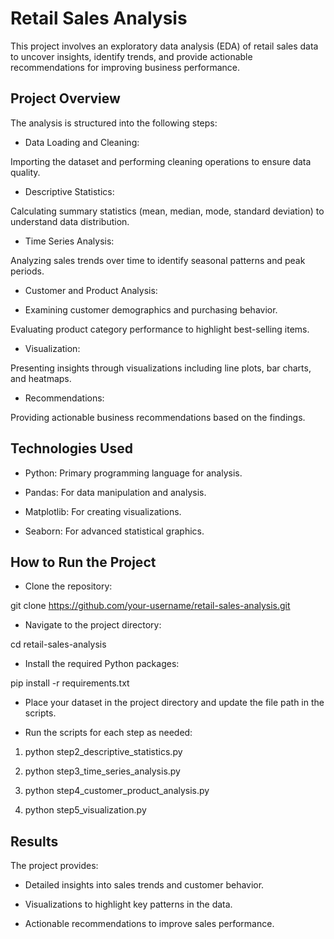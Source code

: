 # Retail Sales Analysis

This project involves an exploratory data analysis (EDA) of retail sales data to uncover insights, identify trends, and provide actionable recommendations for improving business performance.

## Project Overview

The analysis is structured into the following steps:

- Data Loading and Cleaning:

Importing the dataset and performing cleaning operations to ensure data quality.

- Descriptive Statistics:

Calculating summary statistics (mean, median, mode, standard deviation) to understand data distribution.

- Time Series Analysis:

Analyzing sales trends over time to identify seasonal patterns and peak periods.

- Customer and Product Analysis:

- Examining customer demographics and purchasing behavior.

Evaluating product category performance to highlight best-selling items.

- Visualization:

Presenting insights through visualizations including line plots, bar charts, and heatmaps.

- Recommendations:

Providing actionable business recommendations based on the findings.

## Technologies Used

- Python: Primary programming language for analysis.

- Pandas: For data manipulation and analysis.

- Matplotlib: For creating visualizations.

- Seaborn: For advanced statistical graphics.

## How to Run the Project

- Clone the repository:

git clone https://github.com/your-username/retail-sales-analysis.git

- Navigate to the project directory:

cd retail-sales-analysis

- Install the required Python packages:

pip install -r requirements.txt

- Place your dataset in the project directory and update the file path in the scripts.

- Run the scripts for each step as needed:
  
1. python step2_descriptive_statistics.py

2. python step3_time_series_analysis.py

3. python step4_customer_product_analysis.py

4. python step5_visualization.py

## Results

The project provides:

- Detailed insights into sales trends and customer behavior.

- Visualizations to highlight key patterns in the data.

- Actionable recommendations to improve sales performance.

